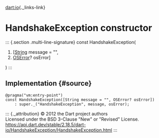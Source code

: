 [dart:io](../../dart-io/dart-io-library){._links-link}

HandshakeException constructor
==============================

::: {.section .multi-line-signature}
const HandshakeException(

1.  \[[String](../../dart-core/string-class) message = \"\",
2.  [OSError](../oserror-class)? osError\]

)
:::

Implementation {#source}
--------------

``` {.language-dart data-language="dart"}
@pragma("vm:entry-point")
const HandshakeException([String message = "", OSError? osError])
    : super._("HandshakeException", message, osError);
```

::: {._attribution}
© 2012 the Dart project authors\
Licensed under the BSD 3-Clause \"New\" or \"Revised\" License.\
<https://api.dart.dev/stable/2.18.5/dart-io/HandshakeException/HandshakeException.html>
:::
